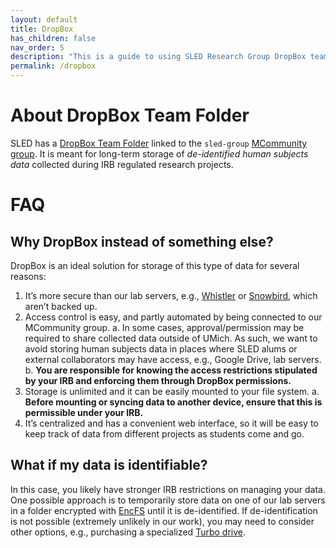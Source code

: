 ```yaml
---
layout: default
title: DropBox
has_children: false
nav_order: 5
description: "This is a guide to using SLED Research Group DropBox team folder."
permalink: /dropbox
---
```

# About DropBox Team Folder
SLED has a [DropBox Team Folder](https://www.dropbox.com/home/ENGIN-SLED-Research-Data) linked to the `sled-group` [MCommunity group](https://mcommunity.umich.edu/group/SLED%20Research%20Group). It is meant for long-term storage of *de-identified human subjects data* collected during IRB regulated research projects.

# FAQ

## Why DropBox instead of something else?
DropBox is an ideal solution for storage of this type of data for several reasons:
1. It’s more secure than our lab servers, e.g., [Whistler](../whistler/index.md) or [Snowbird](../snowbird/index.md), which aren’t backed up.
2. Access control is easy, and partly automated by being connected to our MCommunity group.
    a. In some cases, approval/permission may be required to share collected data outside of UMich. As such, we want to avoid storing human subjects data in places where SLED alums or external collaborators may have access, e.g., Google Drive, lab servers.
    b. **You are responsible for knowing the access restrictions stipulated by your IRB and enforcing them through DropBox permissions.**
3. Storage is unlimited and it can be easily mounted to your file system.
    a. **Before mounting or syncing data to another device, ensure that this is permissible under your IRB.**
4. It’s centralized and has a convenient web interface, so it will be easy to keep track of data from different projects as students come and go.

## What if my data is identifiable?
In this case, you likely have stronger IRB restrictions on managing your data. One possible approach is to temporarily store data on one of our lab servers in a folder encrypted with [EncFS](https://manpages.ubuntu.com/manpages/xenial/man1/encfs.1.html) until it is de-identified. If de-identification is not possible (extremely unlikely in our work), you may need to consider other options, e.g., purchasing a specialized [Turbo drive](https://arc.umich.edu/turbo/).
